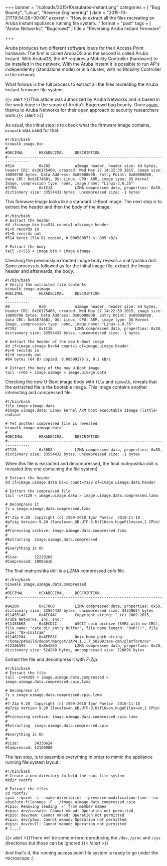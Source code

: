 +++
banner = "/uploads/2015/10/arubaos-instant.png"
categories = [ "Bug Bounty", "Linux", "Reverse Engineering" ]
date = "2015-10-21T19:54:28+00:00"
excerpt = "How to extract all the files recreating an Aruba Instant appliance running file system..."
format = "post"
tags = [ "Aruba Networks", "Bugcrowd" ]
title = "Reversing Aruba Instant Firmware"

+++

Aruba produces two different software loads for their Access Point hardware. The first is called ArubaOS and the second is called Aruba Instant. With ArubaOS, the AP requires a Mobility Controller (hardware) to be installed in the network. With the Aruba Instant it is possible to run AP's independently (standalone mode) or in a cluster, with no Mobility Controller in the network.

What follows is the full process to extract all the files recreating the Aruba Instant firmware file system.

<!--more-->

{{< alert >}}This article was authorized by Aruba Networks and is based in the work done in the scope of Aruba's Bugcrowd bug bounty. Once [again](https://www.serializing.me/2015/06/02/reversing-arubaos-firmware/), thanks to Aruba Networks for their open approach to security researchers work.{{< /alert >}}

As usual, the initial step is to check what the firmware image contains, `binwalk` was used for that.

```shell {linenos=inline}
#!/bin/bash
binwalk image.bin
#
#DECIMAL       HEXADECIMAL     DESCRIPTION
#--------------------------------------------------------------------------------
#514           0x202           uImage header, header size: 64 bytes, header CRC: 0x26175460, created: Wed May 27 14:22:39 2015, image size: 10090700 bytes, Data Address: 0x80008000, Entry Point: 0x80008000, data CRC: 0x63E746B1, OS: Linux, CPU: ARM, image type: OS Kernel Image, compression type: none, image name: "Linux-2.6.35"
#7706          0x1E1A          LZMA compressed data, properties: 0x5D, dictionary size: 33554432 bytes, uncompressed size: -1 bytes
```

This firmware image looks like a standard U-Boot image. The next step is to extract the header and then the body of the image.

```shell {linenos=inline}
#!/bin/bash
# Extract the header
dd if=image.bin bs=514 count=1 of=image.header
#1+0 records in
#1+0 records out
#514 bytes (514 B) copied, 0.000580873 s, 885 kB/s

# Extract the body
tail -c+515 < image.bin > image.uimage
```

Checking the previously extracted image body reveals a matryoshka doll. Same process is followed as for the initial image file, extract the image header and afterwards, the body.

```shell {linenos=inline}
#!/bin/bash
# Verify the extracted file contents
binwalk image.uimage
#DECIMAL       HEXADECIMAL     DESCRIPTION
#--------------------------------------------------------------------------------
#0             0x0             uImage header, header size: 64 bytes, header CRC: 0x26175460, created: Wed May 27 14:22:39 2015, image size: 10090700 bytes, Data Address: 0x80008000, Entry Point: 0x80008000, data CRC: 0x63E746B1, OS: Linux, CPU: ARM, image type: OS Kernel Image, compression type: none, image name: "Linux-2.6.35"
#7192          0x1C18          LZMA compressed data, properties: 0x5D, dictionary size: 33554432 bytes, uncompressed size: -1 bytes

# Extract the header of the new U-Boot image
dd if=image.uimage bs=64 count=1 of=image.uimage.header
#1+0 records in
#1+0 records out
#64 bytes (64 B) copied, 0.00699276 s, 9.2 kB/s

# Extract the body of the new U-Boot image
tail -c+65 < image.uimage > image.uimage.data
```

Checking the new U-Boot image body with `file` and `binwalk`, reveals that the extracted file is the bootable image. This image contains another interesting and compressed file.

```shell {linenos=inline}
#!/bin/bash
file image.uimage.data
#image.uimage.data: Linux kernel ARM boot executable zImage (little-endian)

# Yet another compressed file is revealed
binwalk image.uimage.data
#
#DECIMAL       HEXADECIMAL     DESCRIPTION
#--------------------------------------------------------------------------------
#7128          0x1BD8          LZMA compressed data, properties: 0x5D, dictionary size: 33554432 bytes, uncompressed size: -1 bytes
```

When this file is extracted and decompressed, the final matryoshka doll is revealed (the one containing the file system).

```shell {linenos=inline}
# Extract the header
dd if=image.uimage.data bs=1 count=7128 of=image.uimage.data.header

# Extract the compressed file
tail -c+7129 < image.uimage.data > image.uimage.data.compressed.lzma

# Decompress it
7z x image.uimage.data.compressed.lzma
#
#7-Zip 9.20  Copyright (c) 1999-2010 Igor Pavlov  2010-11-18
#p7zip Version 9.20 (locale=en_GB.UTF-8,Utf16=on,HugeFiles=on,2 CPUs)
#
#Processing archive: image.uimage.data.compressed.lzma
#
#Extracting  image.uimage.data.compressed
#
#Everything is Ok
#
#Size:       12220288
#Compressed: 10085616
```

The final matryoshka doll is a *LZMA* compressed *cpio* file.

```shell {linenos=inline}
#!/bin/bash
binwalk image.uimage.data.compressed
#
#DECIMAL       HEXADECIMAL     DESCRIPTION
#--------------------------------------------------------------------------------
#94208         0x17000         LZMA compressed data, properties: 0x5D, dictionary size: 33554432 bytes, uncompressed size: 34330624 bytes
#11455148      0xAECAAC        Copyright string: " (c) 2002-2015, Aruba Networks, Inc. Inc."
#11455868      0xAECD7C        ASCII cpio archive (SVR4 with no CRC), file name: "cate dir_entry buffer", file name length: "0xR!!!", file size: "0x>Initram"
#11462204      0xAEE63C        Unix home path string: "/home/p4build/depot/margot/IAP4.1.1.7_50209/aos-cmn/platform/os"
#12206595      0xBA4203        LZMA compressed data, properties: 0xC0, dictionary size: 524288 bytes, uncompressed size: 720896 bytes
```

Extract the file and decompress it with *7-Zip*.

```shell {linenos=inline}
#!/bin/bash
# Extract the file
tail -c+94209 < image.uimage.data.compressed > image.uimage.data.compressed.cpio.lzma

# Decompress it
7z x image.uimage.data.compressed.cpio.lzma
#
#7-Zip 9.20  Copyright (c) 1999-2010 Igor Pavlov  2010-11-18
#p7zip Version 9.20 (locale=en_GB.UTF-8,Utf16=on,HugeFiles=on,2 CPUs)
#
#Processing archive: image.uimage.data.compressed.cpio.lzma
#
#Extracting  image.uimage.data.compressed.cpio
#
#Everything is Ok
#
#Size:       34330624
#Compressed: 12126080
```

The last step, is to assemble everything in order to mimic the appliance running file system layout.

```shell {linenos=inline}
#!/bin/bash
# Create a new directory to hold the root file system
mkdir rootfs

# Extract the files
cd rootfs/
cpio --quiet -i --make-directories --preserve-modification-time --no-absolute-filenames -F ../image.uimage.data.compressed.cpio
#cpio: Removing leading `/' from member names
#cpio: dev/console: Cannot mknod: Operation not permitted
#cpio: dev/mem: Cannot mknod: Operation not permitted
#cpio: dev/ptmx: Cannot mknod: Operation not permitted
#cpio: dev/null: Cannot mknod: Operation not permitted
# (...)
```

{{< alert >}}There will be some errors reproducing the `/dev`, `/proc` and `/sys` directories but those can be ignored.{{< /alert >}}

And that's it, the running access point file system is ready to go under the microscope :)
